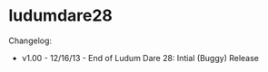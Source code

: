 ludumdare28
===========

Changelog:
  - v1.00 - 12/16/13 - End of Ludum Dare 28: Intial (Buggy) Release


